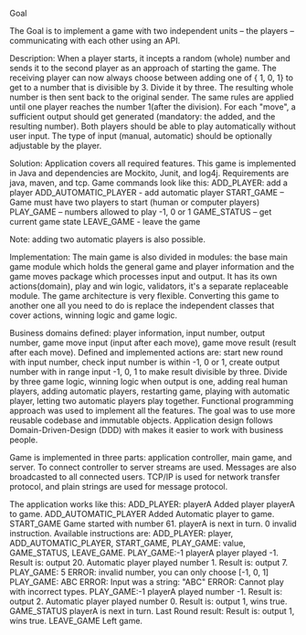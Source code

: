 Goal

The Goal is to implement a game with two independent units – the players –
communicating with each other using an API.

Description:
When a player starts, it incepts a random (whole) number and sends it to the second
player as an approach of starting the game. The receiving player can now always choose
between adding one of { 1, 0, 1} to get to a number that is divisible by 3. Divide it by three. The
resulting whole number is then sent back to the original sender.
The same rules are applied until one player reaches the number 1(after the division).
For each "move", a sufficient output should get generated (mandatory: the added, and
the resulting number). 
Both players should be able to play automatically without user input. The
type of input (manual, automatic) should be optionally adjustable by the player.

Solution:
Application covers all required features. 
This game is implemented in Java and dependencies are Mockito, Junit, and log4j. 
Requirements are java, maven, and tcp. 
Game commands look like this:
ADD_PLAYER: add a player
ADD_AUTOMATIC_PLAYER - add automatic player
START_GAME – Game must have two players to start (human or computer players)
PLAY_GAME – numbers allowed to play -1, 0 or 1 
GAME_STATUS – get current game state 
LEAVE_GAME - leave the game

Note: adding two automatic players is also possible.

Implementation:
The main game is also divided in modules: the base main game module which holds the general game and player information and the game moves package which processes input and output. It has its own actions(domain), play and win logic, validators, it's a separate replaceable module. 
The game architecture is very flexible. Converting this game to another one all you need to do is replace the independent classes that cover actions, winning logic and game logic.

Business domains defined: player information, input number, output number, game move input (input after each move), game move result (result after each move).
Defined and implemented actions are: start new round with input number, check input number is within -1, 0 or 1, create output number with in range input -1, 0, 1 to make result divisible by three. Divide by three game logic, winning logic when output is one, adding real human players, adding automatic players, restarting game, playing with automatic player, letting two automatic players play together.
Functional programming approach was used to implement all the features. The goal was to use more reusable codebase and immutable objects. Application design follows Domain-Driven-Design (DDD) with makes it easier to work with business people.

Game is implemented in three parts: application controller, main game, and server. To connect controller to server streams are used. Messages are also broadcasted to all connected users. TCP/IP is used for network transfer protocol, and plain strings are used for message protocol.  

The application works like this:
ADD_PLAYER: playerA
Added player playerA to game.
ADD_AUTOMATIC_PLAYER
Added Automatic player to game.
START_GAME
Game started with number 61. playerA is next in turn.
0 
invalid instruction. Available instructions are: ADD_PLAYER: player, ADD_AUTOMATIC_PLAYER, START_GAME, PLAY_GAME: value, GAME_STATUS, LEAVE_GAME.
PLAY_GAME:-1
playerA player played -1. Result is: output 20.
Automatic player played number 1. Result is: output 7.
PLAY_GAME: 5
ERROR: invalid number, you can only choose [-1, 0, 1]
PLAY_GAME: ABC 
ERROR: Input was a string: "ABC"
ERROR: Cannot play with incorrect types.
PLAY_GAME:-1
playerA played number -1. Result is: output 2.
Automatic player played number 0. Result is: output 1, wins true.
GAME_STATUS
playerA is next in turn. Last Round result: Result is: output 1, wins true.
LEAVE_GAME
Left game.

